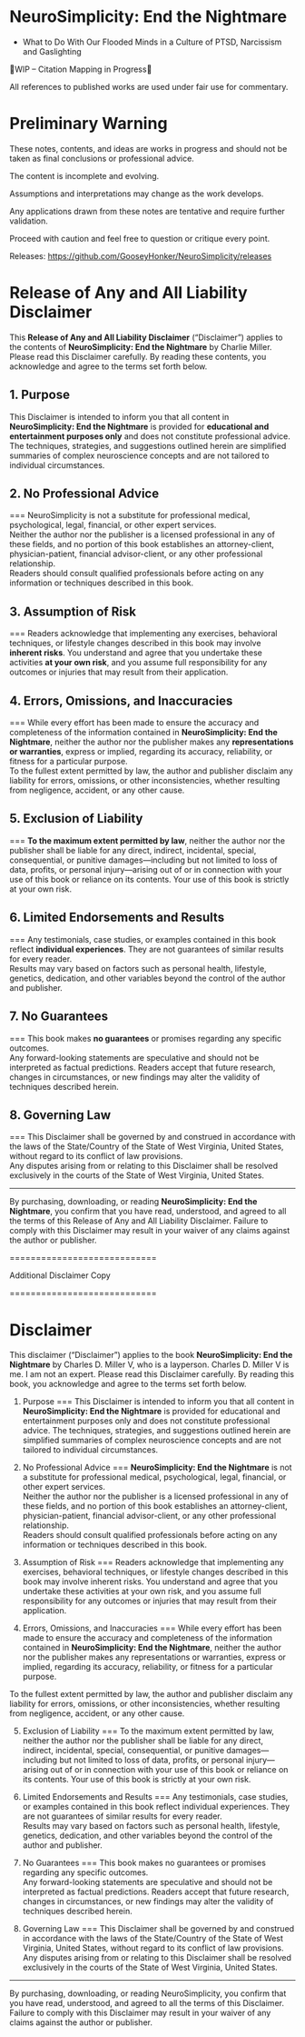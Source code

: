# NeuroSimplicity: End the Nightmare
- What to Do With Our Flooded Minds in a Culture of PTSD, Narcissism and Gaslighting

🚧WIP – Citation Mapping in Progress🚧

All references to published works are used under fair use for commentary.

Preliminary Warning
===

These notes, contents, and ideas are works in progress and should not be taken as final conclusions or professional advice.

The content is incomplete and evolving.

Assumptions and interpretations may change as the work develops.

Any applications drawn from these notes are tentative and require further validation.

Proceed with caution and feel free to question or critique every point.

Releases: https://github.com/GooseyHonker/NeuroSimplicity/releases

Release of Any and All Liability Disclaimer
=

This **Release of Any and All Liability Disclaimer** (“Disclaimer”) applies to the contents of **NeuroSimplicity: End the Nightmare** by Charlie Miller. Please read this Disclaimer carefully. By reading these contents, you acknowledge and agree to the terms set forth below.

## 1. Purpose

This Disclaimer is intended to inform you that all content in **NeuroSimplicity: End the Nightmare** is provided for **educational and entertainment purposes only** and does not constitute professional advice. The techniques, strategies, and suggestions outlined herein are simplified summaries of complex neuroscience concepts and are not tailored to individual circumstances.

## 2. No Professional Advice
===
NeuroSimplicity is not a substitute for professional medical, psychological, legal, financial, or other expert services.  
Neither the author nor the publisher is a licensed professional in any of these fields, and no portion of this book establishes an attorney-client, physician-patient, financial advisor-client, or any other professional relationship.  
Readers should consult qualified professionals before acting on any information or techniques described in this book.

## 3. Assumption of Risk
===
Readers acknowledge that implementing any exercises, behavioral techniques, or lifestyle changes described in this book may involve **inherent risks**. You understand and agree that you undertake these activities **at your own risk**, and you assume full responsibility for any outcomes or injuries that may result from their application.

## 4. Errors, Omissions, and Inaccuracies
===
While every effort has been made to ensure the accuracy and completeness of the information contained in **NeuroSimplicity: End the Nightmare**, neither the author nor the publisher makes any **representations or warranties**, express or implied, regarding its accuracy, reliability, or fitness for a particular purpose.  
To the fullest extent permitted by law, the author and publisher disclaim any liability for errors, omissions, or other inconsistencies, whether resulting from negligence, accident, or any other cause.

## 5. Exclusion of Liability
===
**To the maximum extent permitted by law**, neither the author nor the publisher shall be liable for any direct, indirect, incidental, special, consequential, or punitive damages—including but not limited to loss of data, profits, or personal injury—arising out of or in connection with your use of this book or reliance on its contents. Your use of this book is strictly at your own risk.

## 6. Limited Endorsements and Results
===
Any testimonials, case studies, or examples contained in this book reflect **individual experiences**. They are not guarantees of similar results for every reader.  
Results may vary based on factors such as personal health, lifestyle, genetics, dedication, and other variables beyond the control of the author and publisher.

## 7. No Guarantees
===
This book makes **no guarantees** or promises regarding any specific outcomes.  
Any forward-looking statements are speculative and should not be interpreted as factual predictions. Readers accept that future research, changes in circumstances, or new findings may alter the validity of techniques described herein.

## 8. Governing Law
===
This Disclaimer shall be governed by and construed in accordance with the laws of the State/Country of the State of West Virginia, United States, without regard to its conflict of law provisions.  
Any disputes arising from or relating to this Disclaimer shall be resolved exclusively in the courts of the State of West Virginia, United States.

---

By purchasing, downloading, or reading **NeuroSimplicity: End the Nightmare**, you confirm that you have read, understood, and agreed to all the terms of this Release of Any and All Liability Disclaimer. Failure to comply with this Disclaimer may result in your waiver of any claims against the author or publisher.


============================

Additional Disclaimer Copy

============================

Disclaimer
===

This disclaimer (“Disclaimer”) applies to the book **NeuroSimplicity: End the Nightmare** by Charles D. Miller V, who is a layperson. Charles D. Miller V is me. I am not an expert. Please read this Disclaimer carefully. By reading this book, you acknowledge and agree to the terms set forth below.

1. Purpose
===
This Disclaimer is intended to inform you that all content in **NeuroSimplicity: End the Nightmare** is provided for educational and entertainment purposes only and does not constitute professional advice. The techniques, strategies, and suggestions outlined herein are simplified summaries of complex neuroscience concepts and are not tailored to individual circumstances.

2. No Professional Advice
===
**NeuroSimplicity: End the Nightmare** is not a substitute for professional medical, psychological, legal, financial, or other expert services.  
Neither the author nor the publisher is a licensed professional in any of these fields, and no portion of this book establishes an attorney-client, physician-patient, financial advisor-client, or any other professional relationship.  
Readers should consult qualified professionals before acting on any information or techniques described in this book.

3. Assumption of Risk
===
Readers acknowledge that implementing any exercises, behavioral techniques, or lifestyle changes described in this book may involve inherent risks. You understand and agree that you undertake these activities at your own risk, and you assume full responsibility for any outcomes or injuries that may result from their application.

4. Errors, Omissions, and Inaccuracies
===
While every effort has been made to ensure the accuracy and completeness of the information contained in **NeuroSimplicity: End the Nightmare**, neither the author nor the publisher makes any representations or warranties, express or implied, regarding its accuracy, reliability, or fitness for a particular purpose.

To the fullest extent permitted by law, the author and publisher disclaim any liability for errors, omissions, or other inconsistencies, whether resulting from negligence, accident, or any other cause.

5. Exclusion of Liability
===
To the maximum extent permitted by law, neither the author nor the publisher shall be liable for any direct, indirect, incidental, special, consequential, or punitive damages—including but not limited to loss of data, profits, or personal injury—arising out of or in connection with your use of this book or reliance on its contents. Your use of this book is strictly at your own risk.

6. Limited Endorsements and Results
===
Any testimonials, case studies, or examples contained in this book reflect individual experiences. They are not guarantees of similar results for every reader.  
Results may vary based on factors such as personal health, lifestyle, genetics, dedication, and other variables beyond the control of the author and publisher.

7. No Guarantees
===
This book makes no guarantees or promises regarding any specific outcomes.  
Any forward-looking statements are speculative and should not be interpreted as factual predictions. Readers accept that future research, changes in circumstances, or new findings may alter the validity of techniques described herein.

8. Governing Law
===
This Disclaimer shall be governed by and construed in accordance with the laws of the State/Country of the State of West Virginia, United States, without regard to its conflict of law provisions.  
Any disputes arising from or relating to this Disclaimer shall be resolved exclusively in the courts of the State of West Virginia, United States.

---

By purchasing, downloading, or reading NeuroSimplicity, you confirm that you have read, understood, and agreed to all the terms of this Disclaimer. Failure to comply with this Disclaimer may result in your waiver of any claims against the author or publisher.
